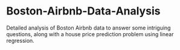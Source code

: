 # Boston-Airbnb-Data-Analysis
Detailed analysis of Boston Airbnb data to answer some intriguing questions, along with a house price prediction problem using linear regression.
